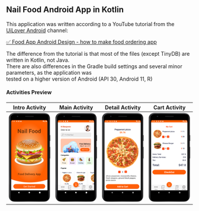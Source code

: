 ## Nail Food Android App in Kotlin

This application was written according to a YouTube tutorial from the [UiLover Android](https://www.youtube.com/c/UiLoverAndroid) channel:

[✅ Food App Android Design - how to make food ordering app](https://www.youtube.com/watch?v=9nWcPPHBzMk&t=8212s)

The difference from the tutorial is that most of the files (except TinyDB) are written in Kotlin, not Java. <br>
There are also differences in the Gradle build settings and several minor parameters, as the application was <br> 
tested on a higher version of Android (API 30, Android 11, R)

#### Activities Preview

Intro Activity         |        Main Activity      |       Detail Activity     |        Cart Activity
:-------------------------:|:-------------------------:|:-------------------------:|:-------------------------:
<img src="previewImages/intro.png" width="200">  |  <img src="previewImages/main.png" width="200"> |  <img src="previewImages/detail.png" width="200"> |  <img src="previewImages/cart.png" width="200">

<!-- <img src="previewImages/cart.png" width="200"> -->
